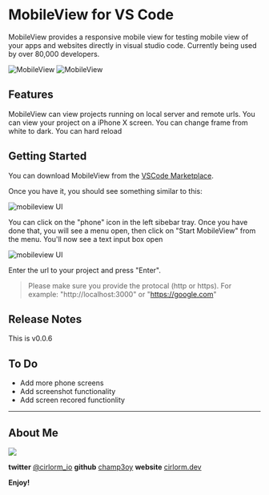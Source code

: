 # MobileView for VS Code

MobileView provides a responsive mobile view for testing mobile view of your apps and websites directly in visual studio code. Currently being used by over 80,000 developers.
<!-- 
<a href="https://www.buymeacoffee.com/Cirlorm"><img src="https://img.buymeacoffee.com/button-api/?text=Buy me a coffee&emoji=&slug=Cirlorm&button_colour=BD5FFF&font_colour=ffffff&font_family=Lato&outline_colour=000000&coffee_colour=FFDD00"></a>
-->
![MobileView](https://i.ibb.co/NmWwW2x/fullscreen.png)
![MobileView](https://i.ibb.co/R0V8szb/fullscreen.png)

## Features

MobileView can view projects running on local server and remote urls. You can view your project on a iPhone X screen.
You can change frame from white to dark.
You can hard reload

<!-- > Tip: Many popular extensions utilize animations. This is an excellent way to show off your extension! We recommend short, focused animations that are easy to follow. -->

## Getting Started

You can download MobileView from the [VSCode Marketplace](https://marketplace.visualstudio.com/items?itemName=cirlorm.mobileview).

Once you have it, you should see something similar to this:

![mobileview UI](https://i.ibb.co/JB3cnpy/sidebar.png)

You can click on the "phone" icon in the left sibebar tray. Once you have done that, you will see a menu open, then click on "Start MobileView" from the menu.
You'll now see a text input box open

![mobileview UI](https://i.ibb.co/HYZDrj3/input.png)

Enter the url to your project and press "Enter".
> Please make sure you provide the protocal (http or https).
For example: "http://localhost:3000" or "https://google.com"

## Release Notes

This is v0.0.6

## To Do
- Add more phone screens
- Add screenshot functionality
- Add screen recored functionlity

-----------------------------------------------------------------------------------------------------------

## About Me

<a href="https://www.buymeacoffee.com/Cirlorm"><img src="https://img.buymeacoffee.com/button-api/?text=Buy me a coffee&emoji=&slug=Cirlorm&button_colour=BD5FFF&font_colour=ffffff&font_family=Lato&outline_colour=000000&coffee_colour=FFDD00"></a>

**twitter** [@cirlorm_io](http://twitter.com/cirlorm_io)
**github** [champ3oy](https://github.com/champ3oy)
**website** [cirlorm.dev](https://cirlorm.dev)

**Enjoy!**
